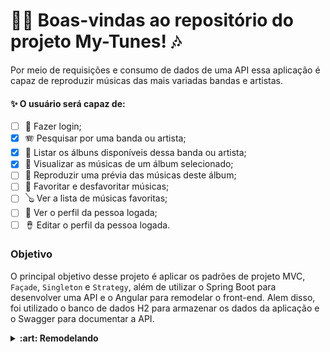 # :singer: Boas-vindas ao repositório do projeto My-Tunes! :notes:

Por meio de requisições e consumo de dados de uma API essa aplicação é capaz
de reproduzir músicas das mais variadas bandas e artistas.

#### :sparkles: O usuário será capaz de:

- [ ] :saxophone: Fazer login; <br>
- [x] :accordion: Pesquisar por uma banda ou artista; <br>
- [x] :guitar: Listar os álbuns disponíveis dessa banda ou artista; <br>
- [x] :musical_keyboard: Visualizar as músicas de um álbum selecionado; <br>
- [ ] :trumpet: Reproduzir uma prévia das músicas deste álbum; <br>
- [ ] :violin: Favoritar e desfavoritar músicas; <br>
- [ ] :banjo: Ver a lista de músicas favoritas; <br>
- [ ] :drum: Ver o perfil da pessoa logada; <br>
- [ ] :long_drum: Editar o perfil da pessoa logada.

### Objetivo
O principal objetivo desse projeto é aplicar os padrões de projeto MVC,
`Façade`, `Singleton` e `Strategy`, além de utilizar o Spring Boot para desenvolver 
uma 
API e o Angular para remodelar o front-end. Alem disso, foi utilizado o 
banco de dados H2 para armazenar os dados da aplicação e o Swagger para documentar a API.

<details>
    <summary>
        <strong> :art: Remodelando </strong>
    </summary>

Esse projeto foi desenvolvido primeiramente em REACT e javascript para
atender aos requisitos de avaliação do módulo de front-end do curso de
desenvolvimento web da Trybe. Agora, ele é o primeiro que venho aplicar os
conhecimentos adquiridos em Java e Spring Boot para desenvolver uma API e,
posteriormente, irei utilizar o Angular para remodelar o front-end.
</details>


